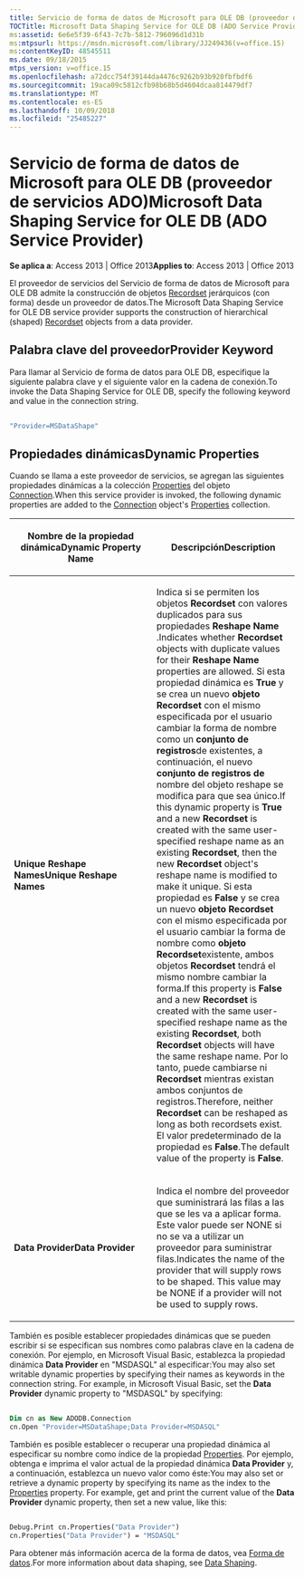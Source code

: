 ```yaml
---
title: Servicio de forma de datos de Microsoft para OLE DB (proveedor de servicios ADO)
TOCTitle: Microsoft Data Shaping Service for OLE DB (ADO Service Provider)
ms:assetid: 6e6e5f39-6f43-7c7b-5812-796096d1d31b
ms:mtpsurl: https://msdn.microsoft.com/library/JJ249436(v=office.15)
ms:contentKeyID: 48545511
ms.date: 09/18/2015
mtps_version: v=office.15
ms.openlocfilehash: a72dcc754f39144da4476c9262b93b920fbfbdf6
ms.sourcegitcommit: 19aca09c5812cfb98b68b5d4604dcaa814479df7
ms.translationtype: MT
ms.contentlocale: es-ES
ms.lasthandoff: 10/09/2018
ms.locfileid: "25485227"
---
```

# <a name="microsoft-data-shaping-service-for-ole-db-ado-service-provider"></a><span data-ttu-id="c8e4b-102">Servicio de forma de datos de Microsoft para OLE DB (proveedor de servicios ADO)</span><span class="sxs-lookup"><span data-stu-id="c8e4b-102">Microsoft Data Shaping Service for OLE DB (ADO Service Provider)</span></span>


<span data-ttu-id="c8e4b-103">**Se aplica a**: Access 2013 | Office 2013</span><span class="sxs-lookup"><span data-stu-id="c8e4b-103">**Applies to**: Access 2013 | Office 2013</span></span>

<span data-ttu-id="c8e4b-104">El proveedor de servicios del Servicio de forma de datos de Microsoft para OLE DB admite la construcción de objetos [Recordset](recordset-object-ado.md) jerárquicos (con forma) desde un proveedor de datos.</span><span class="sxs-lookup"><span data-stu-id="c8e4b-104">The Microsoft Data Shaping Service for OLE DB service provider supports the construction of hierarchical (shaped) [Recordset](recordset-object-ado.md) objects from a data provider.</span></span>

## <a name="provider-keyword"></a><span data-ttu-id="c8e4b-105">Palabra clave del proveedor</span><span class="sxs-lookup"><span data-stu-id="c8e4b-105">Provider Keyword</span></span>

<span data-ttu-id="c8e4b-106">Para llamar al Servicio de forma de datos para OLE DB, especifique la siguiente palabra clave y el siguiente valor en la cadena de conexión.</span><span class="sxs-lookup"><span data-stu-id="c8e4b-106">To invoke the Data Shaping Service for OLE DB, specify the following keyword and value in the connection string.</span></span>

```vb 
 
"Provider=MSDataShape" 
```

## <a name="dynamic-properties"></a><span data-ttu-id="c8e4b-107">Propiedades dinámicas</span><span class="sxs-lookup"><span data-stu-id="c8e4b-107">Dynamic Properties</span></span>

<span data-ttu-id="c8e4b-108">Cuando se llama a este proveedor de servicios, se agregan las siguientes propiedades dinámicas a la colección [Properties](connection-object-ado.md) del objeto [Connection](properties-collection-ado.md).</span><span class="sxs-lookup"><span data-stu-id="c8e4b-108">When this service provider is invoked, the following dynamic properties are added to the [Connection](connection-object-ado.md) object's [Properties](properties-collection-ado.md) collection.</span></span>

<table>
<colgroup>
<col style="width: 50%" />
<col style="width: 50%" />
</colgroup>
<thead>
<tr class="header">
<th><p><span data-ttu-id="c8e4b-109">Nombre de la propiedad dinámica</span><span class="sxs-lookup"><span data-stu-id="c8e4b-109">Dynamic Property Name</span></span></p></th>
<th><p><span data-ttu-id="c8e4b-110">Descripción</span><span class="sxs-lookup"><span data-stu-id="c8e4b-110">Description</span></span></p></th>
</tr>
</thead>
<tbody>
<tr class="odd">
<td><p><span data-ttu-id="c8e4b-111"><strong>Unique Reshape Names</strong></span><span class="sxs-lookup"><span data-stu-id="c8e4b-111"><strong>Unique Reshape Names</strong></span></span></p></td>
<td><p><span data-ttu-id="c8e4b-112">Indica si se permiten los objetos <strong>Recordset</strong> con valores duplicados para sus propiedades <strong>Reshape Name</strong> .</span><span class="sxs-lookup"><span data-stu-id="c8e4b-112">Indicates whether <strong>Recordset</strong> objects with duplicate values for their <strong>Reshape Name</strong> properties are allowed.</span></span> <span data-ttu-id="c8e4b-113">Si esta propiedad dinámica es <strong>True</strong> y se crea un nuevo <strong>objeto Recordset</strong> con el mismo especificada por el usuario cambiar la forma de nombre como un <strong>conjunto de registros</strong>de existentes, a continuación, el nuevo <strong>conjunto de registros de</strong> nombre del objeto reshape se modifica para que sea único.</span><span class="sxs-lookup"><span data-stu-id="c8e4b-113">If this dynamic property is <strong>True</strong> and a new <strong>Recordset</strong> is created with the same user-specified reshape name as an existing <strong>Recordset</strong>, then the new <strong>Recordset</strong> object's reshape name is modified to make it unique.</span></span> <span data-ttu-id="c8e4b-114">Si esta propiedad es <strong>False</strong> y se crea un nuevo <strong>objeto Recordset</strong> con el mismo especificada por el usuario cambiar la forma de nombre como <strong>objeto Recordset</strong>existente, ambos objetos <strong>Recordset</strong> tendrá el mismo nombre cambiar la forma.</span><span class="sxs-lookup"><span data-stu-id="c8e4b-114">If this property is <strong>False</strong> and a new <strong>Recordset</strong> is created with the same user-specified reshape name as the existing <strong>Recordset</strong>, both <strong>Recordset</strong> objects will have the same reshape name.</span></span> <span data-ttu-id="c8e4b-115">Por lo tanto, puede cambiarse ni <strong>Recordset</strong> mientras existan ambos conjuntos de registros.</span><span class="sxs-lookup"><span data-stu-id="c8e4b-115">Therefore, neither <strong>Recordset</strong> can be reshaped as long as both recordsets exist.</span></span> <span data-ttu-id="c8e4b-116">El valor predeterminado de la propiedad es <strong>False</strong>.</span><span class="sxs-lookup"><span data-stu-id="c8e4b-116">The default value of the property is <strong>False</strong>.</span></span></p></td>
</tr>
<tr class="even">
<td><p><span data-ttu-id="c8e4b-117"><strong>Data Provider</strong></span><span class="sxs-lookup"><span data-stu-id="c8e4b-117"><strong>Data Provider</strong></span></span></p></td>
<td><p><span data-ttu-id="c8e4b-p102">Indica el nombre del proveedor que suministrará las filas a las que se les va a aplicar forma. Este valor puede ser NONE si no se va a utilizar un proveedor para suministrar filas.</span><span class="sxs-lookup"><span data-stu-id="c8e4b-p102">Indicates the name of the provider that will supply rows to be shaped. This value may be NONE if a provider will not be used to supply rows.</span></span></p></td>
</tr>
</tbody>
</table>


<span data-ttu-id="c8e4b-p103">También es posible establecer propiedades dinámicas que se pueden escribir si se especifican sus nombres como palabras clave en la cadena de conexión. Por ejemplo, en Microsoft Visual Basic, establezca la propiedad dinámica **Data Provider** en "MSDASQL" al especificar:</span><span class="sxs-lookup"><span data-stu-id="c8e4b-p103">You may also set writable dynamic properties by specifying their names as keywords in the connection string. For example, in Microsoft Visual Basic, set the **Data Provider** dynamic property to "MSDASQL" by specifying:</span></span>

```vb 
 
Dim cn as New ADODB.Connection 
cn.Open "Provider=MSDataShape;Data Provider=MSDASQL" 
```

<span data-ttu-id="c8e4b-p104">También es posible establecer o recuperar una propiedad dinámica al especificar su nombre como índice de la propiedad [Properties](properties-collection-ado.md). Por ejemplo, obtenga e imprima el valor actual de la propiedad dinámica **Data Provider** y, a continuación, establezca un nuevo valor como éste:</span><span class="sxs-lookup"><span data-stu-id="c8e4b-p104">You may also set or retrieve a dynamic property by specifying its name as the index to the [Properties](properties-collection-ado.md) property. For example, get and print the current value of the **Data Provider** dynamic property, then set a new value, like this:</span></span>

```vb 
 
Debug.Print cn.Properties("Data Provider") 
cn.Properties("Data Provider") = "MSDASQL" 
```

<span data-ttu-id="c8e4b-124">Para obtener más información acerca de la forma de datos, vea [Forma de datos](data-shaping-summary.md).</span><span class="sxs-lookup"><span data-stu-id="c8e4b-124">For more information about data shaping, see [Data Shaping](data-shaping-summary.md).</span></span>

